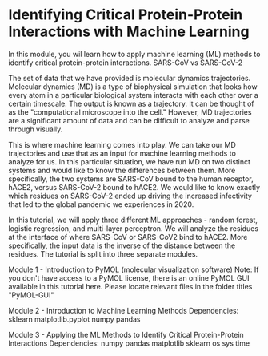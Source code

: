 # Identifying Critical Protein-Protein Interactions with Machine Learning

In this module, you wil learn how to apply machine learning (ML) methods to identify critical protein-protein interactions. SARS-CoV vs SARS-CoV-2

The set of data that we have provided is molecular dynamics trajectories. Molecular dynamics (MD) is a type of biophysical simulation that looks how every atom in a particular biological system interacts with each other over a certain timescale. The output is known as a trajectory. It can be thought of as the "computational microscope into the cell." However, MD trajectories are a significant amount of data and can be difficult to analyze and parse through visually. 

This is where machine learning comes into play. We can take our MD trajectories and use that as an input for machine learning methods to analyze for us. In this particular situation, we have run MD on two distinct systems and would like to know the differences between them. More specifically, the two systems are SARS-CoV bound to the human receptor, hACE2, versus SARS-CoV-2 bound to hACE2. We would like to know exactly which residues on SARS-CoV-2 ended up driving the increased infectivity that led to the global pandemic we experiences in 2020. 

In this tutorial, we will apply three different ML approaches - random forest, logistic regression, and multi-layer perceptron. We will analyze the residues at the interface of where SARS-CoV or SARS-CoV2 bind to hACE2. More specifically, the input data is the inverse of the distance between the residues. The tutorial is split into three separate modules. 

Module 1 - Introduction to PyMOL (molecular visualization software)
Note: If you don't have access to a PyMOL license, there is an online PyMOL GUI available in this tutorial here. Please locate relevant files in the folder titles "PyMOL-GUI" 

Module 2 - Introduction to Machine Learning Methods
Dependencies: 
sklearn
matplotlib.pyplot
numpy
pandas

Module 3 - Applying the ML Methods to Identify Critical Protein-Protein Interactions
Dependencies:
numpy
pandas
matplotlib
sklearn
os
sys
time
